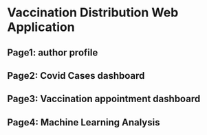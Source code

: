 # Vaccination Distribution Web Application

## Page1: author profile
## Page2: Covid Cases dashboard
## Page3: Vaccination appointment dashboard
## Page4: Machine Learning Analysis
